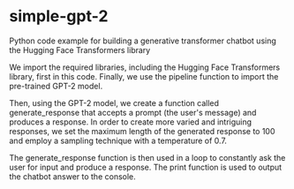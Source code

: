 # simple-gpt-2
Python code example for building a generative transformer chatbot using the Hugging Face Transformers library








We import the required libraries, including the Hugging Face Transformers library, first in this code. Finally, we use the pipeline function to import the pre-trained GPT-2 model.

Then, using the GPT-2 model, we create a function called generate_response that accepts a prompt (the user's message) and produces a response. In order to create more varied and intriguing responses, we set the maximum length of the generated response to 100 and employ a sampling technique with a temperature of 0.7.

The generate_response function is then used in a loop to constantly ask the user for input and produce a response. The print function is used to output the chatbot answer to the console.
